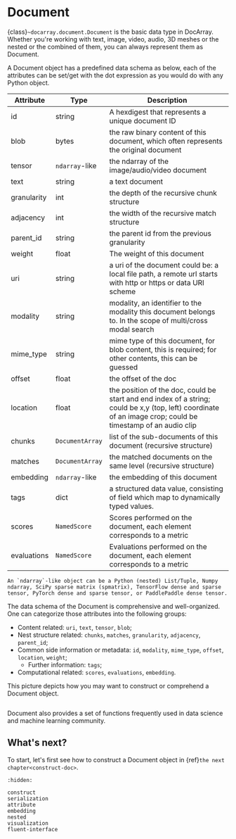 # Document

{class}`~docarray.document.Document` is the basic data type in DocArray. Whether you're working with text, image, video, audio, 3D meshes or the nested or the combined of them, you can always represent them as Document.

A Document object has a predefined data schema as below, each of the attributes can be set/get with the dot expression as you would do with any Python object.

| Attribute   | Type            | Description                                                                                                                                                  |
|-------------|-----------------|--------------------------------------------------------------------------------------------------------------------------------------------------------------|
| id          | string          | A hexdigest that represents a unique document ID                                                                                                             |
| blob        | bytes           | the raw binary content of this document, which often represents the original document                                                                        |
| tensor      | `ndarray`-like  | the ndarray of the image/audio/video document                                                                                                                |
| text        | string          | a text document                                                                                                                                              |
| granularity | int             | the depth of the recursive chunk structure                                                                                                                   |
| adjacency   | int             | the width of the recursive match structure                                                                                                                   |
| parent_id   | string          | the parent id from the previous granularity                                                                                                                  |
| weight      | float           | The weight of this document                                                                                                                                  |
| uri         | string          | a uri of the document could be: a local file path, a remote url starts with http or https or data URI scheme                                                 |
| modality    | string          | modality, an identifier to the modality this document belongs to. In the scope of multi/cross modal search                                                   |
| mime_type   | string          | mime type of this document, for blob content, this is required; for other contents, this can be guessed                                                      |
| offset      | float           | the offset of the doc                                                                                                                                        |
| location    | float           | the position of the doc, could be start and end index of a string; could be x,y (top, left) coordinate of an image crop; could be timestamp of an audio clip |
| chunks      | `DocumentArray` | list of the sub-documents of this document (recursive structure)                                                                                             |
| matches     | `DocumentArray` | the matched documents on the same level (recursive structure)                                                                                                |
| embedding   | `ndarray`-like  | the embedding of this document                                                                                                                               |
| tags        | dict            | a structured data value, consisting of field which map to dynamically typed values.                                                                          |
| scores      | `NamedScore`    | Scores performed on the document, each element corresponds to a metric                                                                                       |
| evaluations | `NamedScore`    | Evaluations performed on the document, each element corresponds to a metric                                                                                  |

```{tip}
An `ndarray`-like object can be a Python (nested) List/Tuple, Numpy ndarray, SciPy sparse matrix (spmatrix), TensorFlow dense and sparse tensor, PyTorch dense and sparse tensor, or PaddlePaddle dense tensor.
```

The data schema of the Document is comprehensive and well-organized. One can categorize those attributes into the following groups:

- Content related: `uri`, `text`, `tensor`, `blob`;
- Nest structure related: `chunks`, `matches`, `granularity`, `adjacency`, `parent_id`;
- Common side information or metadata: `id`, `modality`, `mime_type`, `offset`, `location`, `weight`;
  - Further information: `tags`;
- Computational related: `scores`, `evaluations`, `embedding`.

This picture depicts how you may want to construct or comprehend a Document object.

```{figure} images/document-attributes.svg
```


Document also provides a set of functions frequently used in data science and machine learning community.


## What's next?

To start, let's first see how to construct a Document object in {ref}`the next chapter<construct-doc>`.


```{toctree}
:hidden:

construct
serialization
attribute
embedding
nested
visualization
fluent-interface
```